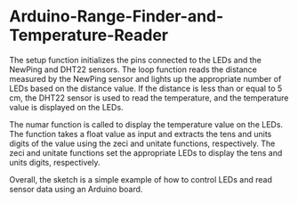 # Arduino-Range-Finder-and-Temperature-Reader
The setup function initializes the pins connected to the LEDs and the NewPing and DHT22 sensors. The loop function reads the distance measured by the NewPing sensor and lights up the appropriate number of LEDs based on the distance value. If the distance is less than or equal to 5 cm, the DHT22 sensor is used to read the temperature, and the temperature value is displayed on the LEDs.

The numar function is called to display the temperature value on the LEDs. The function takes a float value as input and extracts the tens and units digits of the value using the zeci and unitate functions, respectively. The zeci and unitate functions set the appropriate LEDs to display the tens and units digits, respectively.

Overall, the sketch is a simple example of how to control LEDs and read sensor data using an Arduino board.
